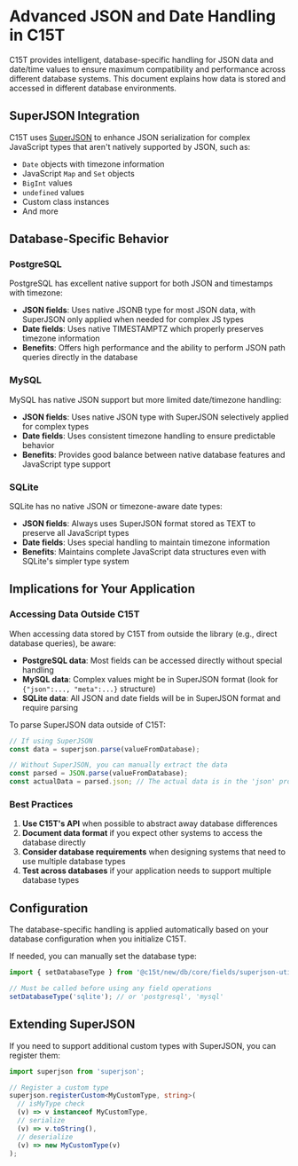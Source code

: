 # Advanced JSON and Date Handling in C15T

C15T provides intelligent, database-specific handling for JSON data and date/time values to ensure maximum compatibility and performance across different database systems. This document explains how data is stored and accessed in different database environments.

## SuperJSON Integration

C15T uses [SuperJSON](https://github.com/blitz-js/superjson) to enhance JSON serialization for complex JavaScript types that aren't natively supported by JSON, such as:

- `Date` objects with timezone information
- JavaScript `Map` and `Set` objects
- `BigInt` values
- `undefined` values
- Custom class instances
- And more

## Database-Specific Behavior

### PostgreSQL

PostgreSQL has excellent native support for both JSON and timestamps with timezone:

- **JSON fields**: Uses native JSONB type for most JSON data, with SuperJSON only applied when needed for complex JS types
- **Date fields**: Uses native TIMESTAMPTZ which properly preserves timezone information
- **Benefits**: Offers high performance and the ability to perform JSON path queries directly in the database

### MySQL

MySQL has native JSON support but more limited date/timezone handling:

- **JSON fields**: Uses native JSON type with SuperJSON selectively applied for complex types
- **Date fields**: Uses consistent timezone handling to ensure predictable behavior
- **Benefits**: Provides good balance between native database features and JavaScript type support

### SQLite

SQLite has no native JSON or timezone-aware date types:

- **JSON fields**: Always uses SuperJSON format stored as TEXT to preserve all JavaScript types
- **Date fields**: Uses special handling to maintain timezone information
- **Benefits**: Maintains complete JavaScript data structures even with SQLite's simpler type system

## Implications for Your Application

### Accessing Data Outside C15T

When accessing data stored by C15T from outside the library (e.g., direct database queries), be aware:

- **PostgreSQL data**: Most fields can be accessed directly without special handling
- **MySQL data**: Complex values might be in SuperJSON format (look for `{"json":..., "meta":...}` structure)
- **SQLite data**: All JSON and date fields will be in SuperJSON format and require parsing

To parse SuperJSON data outside of C15T:

```javascript
// If using SuperJSON
const data = superjson.parse(valueFromDatabase);

// Without SuperJSON, you can manually extract the data
const parsed = JSON.parse(valueFromDatabase);
const actualData = parsed.json; // The actual data is in the 'json' property
```

### Best Practices

1. **Use C15T's API** when possible to abstract away database differences
2. **Document data format** if you expect other systems to access the database directly
3. **Consider database requirements** when designing systems that need to use multiple database types
4. **Test across databases** if your application needs to support multiple database types

## Configuration

The database-specific handling is applied automatically based on your database configuration when you initialize C15T.

If needed, you can manually set the database type:

```typescript
import { setDatabaseType } from '@c15t/new/db/core/fields/superjson-utils';

// Must be called before using any field operations
setDatabaseType('sqlite'); // or 'postgresql', 'mysql'
```

## Extending SuperJSON

If you need to support additional custom types with SuperJSON, you can register them:

```typescript
import superjson from 'superjson';

// Register a custom type
superjson.registerCustom<MyCustomType, string>(
  // isMyType check
  (v) => v instanceof MyCustomType,
  // serialize
  (v) => v.toString(),
  // deserialize
  (v) => new MyCustomType(v)
);
``` 